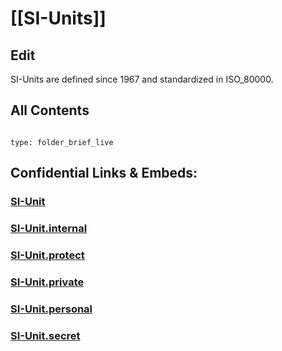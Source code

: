 ﻿# [[SI-Units]] 

## Edit

SI-Units are defined since 1967 and standardized in ISO_80000. 

## All Contents

```folderv
```

```ccard
type: folder_brief_live
```


## Confidential Links & Embeds: 

### [SI-Unit](/_public/Unit/SI-Unit.md) 

### [SI-Unit.internal](/_internal/Unit/SI-Unit.internal.md) 

### [SI-Unit.protect](/_protect/Unit/SI-Unit.protect.md) 

### [SI-Unit.private](/_private/Unit/SI-Unit.private.md) 

### [SI-Unit.personal](/_personal/Unit/SI-Unit.personal.md) 

### [SI-Unit.secret](/_secret/Unit/SI-Unit.secret.md) 
